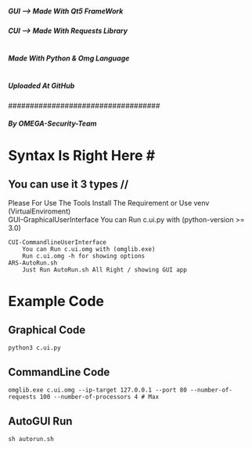 ##### GUI --> Made With Qt5 FrameWork
##### CUI --> Made With Requests Library
# ##################################
##### Made With Python & Omg Language
# ##################################
##### Uploaded At GitHub
###################################
##### By OMEGA-Security-Team
# ##################################

# Syntax Is Right Here \#



## You can use it 3 types     //            

Please For Use The Tools Install The Requirement or Use venv (VirtualEnviroment)
<br/>
	GUI-GraphicalUserInterface
		You can Run c.ui.py with (python-version >= 3.0)


	CUI-CommandlineUserInterface
		You can Run c.ui.omg with (omglib.exe)
		Run c.ui.omg -h for showing options
	ARS-AutoRun.sh
		Just Run AutoRun.sh All Right / showing GUI app



# Example Code
## Graphical Code
	python3 c.ui.py
## CommandLine Code
	omglib.exe c.ui.omg --ip-target 127.0.0.1 --port 80 --number-of-requests 100 --number-of-processors 4 # Max
## AutoGUI Run
	sh autorun.sh


